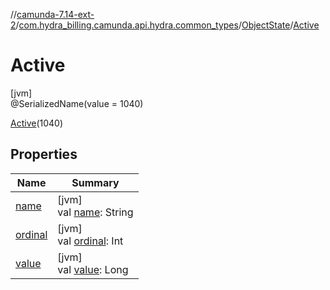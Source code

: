 //[camunda-7.14-ext-2](../../../../index.md)/[com.hydra_billing.camunda.api.hydra.common_types](../../index.md)/[ObjectState](../index.md)/[Active](index.md)

# Active

[jvm]\
@SerializedName(value = 1040)

[Active](index.md)(1040)

## Properties

| Name | Summary |
|---|---|
| [name](name.md) | [jvm]<br>val [name](name.md): String |
| [ordinal](ordinal.md) | [jvm]<br>val [ordinal](ordinal.md): Int |
| [value](value.md) | [jvm]<br>val [value](value.md): Long |
